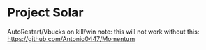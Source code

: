 # Project Solar

AutoRestart/Vbucks on kill/win note: this will not work without this: https://github.com/Antonio0447/Momentum
